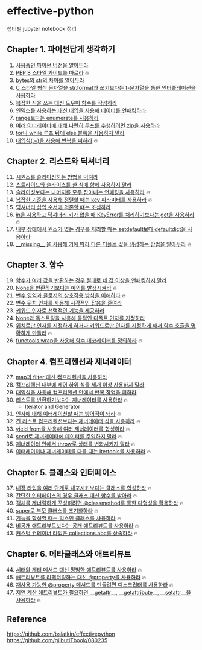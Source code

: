 # effective-python

챕터별 jupyter notebook 정리

## Chapter 1. 파이썬답게 생각하기
1. [사용중인 파이썬 버전을 알아두라](https://nbviewer.jupyter.org/github/toriving/effective-python/blob/main/chapter1/better_way_1.ipynb)
2. [PEP 8 스타일 가이드를 따르라](https://nbviewer.jupyter.org/github/toriving/effective-python/blob/main/chapter1/better_way_2.ipynb) 🔥
3. [bytes와 str의 차이를 알아두라](https://nbviewer.jupyter.org/github/toriving/effective-python/blob/main/chapter1/better_way_3.ipynb)
4. [C 스타일 형식 문자열을 str.format과 쓰기보다는 f-문자열을 통한 인터폴레이션을 사용하라](https://nbviewer.jupyter.org/github/toriving/effective-python/blob/main/chapter1/better_way_4.ipynb)
5. [복잡한 식을 쓰는 대신 도우미 함수를 작성하라](https://nbviewer.jupyter.org/github/toriving/effective-python/blob/main/chapter1/better_way_5.ipynb)
6. [인덱스를 사용하는 대신 대입을 사용해 데이터를 언패킹하라](https://nbviewer.jupyter.org/github/toriving/effective-python/blob/main/chapter1/better_way_6.ipynb)
7. [range보다는 enumerate를 사용하라](https://nbviewer.jupyter.org/github/toriving/effective-python/blob/main/chapter1/better_way_7.ipynb)
8. [여러 이터레이터에 대해 나란히 루프를 수행하려면 zip을 사용하라](https://nbviewer.jupyter.org/github/toriving/effective-python/blob/main/chapter1/better_way_8.ipynb)
9. [for나 while 루프 뒤에 else 블록을 사용하지 말라](https://nbviewer.jupyter.org/github/toriving/effective-python/blob/main/chapter1/better_way_9.ipynb)
10. [대입식(:=)을 사용해 반복을 피하라](https://nbviewer.jupyter.org/github/toriving/effective-python/blob/main/chapter1/better_way_10.ipynb) 🔥

## Chapter 2. 리스트와 딕셔너리
11. [시퀀스를 슬라이싱하는 방법을 익혀라](https://nbviewer.jupyter.org/github/toriving/effective-python/blob/main/chapter2/better_way_11.ipynb)
12. [스트라이드와 슬라이스를 한 식에 함께 사용하지 말라](https://nbviewer.jupyter.org/github/toriving/effective-python/blob/main/chapter2/better_way_12.ipynb)
13. [슬라이싱보다는 나머지를 모두 잡아내는 언패킹을 사용하라](https://nbviewer.jupyter.org/github/toriving/effective-python/blob/main/chapter2/better_way_13.ipynb) 🔥
14. [복잡한 기준을 사용해 정렬할 때는 key 파라미터를 사용하라](https://nbviewer.jupyter.org/github/toriving/effective-python/blob/main/chapter2/better_way_14.ipynb) 🔥
15. [딕셔너리 삽입 순서에 의존할 떄는 조심하라](https://nbviewer.jupyter.org/github/toriving/effective-python/blob/main/chapter2/better_way_15.ipynb)
16. [in을 사용하고 딕셔너리 키가 없을 때 KeyError를 처리하기보다는 get을 사용하라](https://nbviewer.jupyter.org/github/toriving/effective-python/blob/main/chapter2/better_way_16.ipynb) 🔥
17. [내부 상태에서 원소가 없는 경우를 처리할 때는 setdefault보다 defaultdict을 사용하라](https://nbviewer.jupyter.org/github/toriving/effective-python/blob/main/chapter2/better_way_17.ipynb)
18. [\_\_missing\_\_ 을 사용해 키에 따라 다른 디폴트 값을 생성하는 방법을 알아두라](https://nbviewer.jupyter.org/github/toriving/effective-python/blob/main/chapter2/better_way_18.ipynb) 🔥

## Chapter 3. 함수
19. [함수가 여러 값을 반환하는 경우 절대로 네 값 이상을 언패킹하지 말라](https://nbviewer.jupyter.org/github/toriving/effective-python/blob/main/chapter3/better_way_19.ipynb)
20. [None을 반환하기보다는 예외를 발생시켜라](https://nbviewer.jupyter.org/github/toriving/effective-python/blob/main/chapter3/better_way_20.ipynb) 🔥
21. [변수 영역과 클로저의 상호작용 방식을 이해하라](https://nbviewer.jupyter.org/github/toriving/effective-python/blob/main/chapter3/better_way_21.ipynb) 🔥
22. [변수 위치 인자를 사용해 시각적인 잡음을 줄여라](https://nbviewer.jupyter.org/github/toriving/effective-python/blob/main/chapter3/better_way_22.ipynb)
23. [키워드 인자로 선택적인 기능을 제공하라](https://nbviewer.jupyter.org/github/toriving/effective-python/blob/main/chapter3/better_way_23.ipynb)
24. [None과 독스트링을 사용해 동적인 디폴트 인자를 지정하라](https://nbviewer.jupyter.org/github/toriving/effective-python/blob/main/chapter3/better_way_24.ipynb)
25. [위치로만 인자를 지정하게 하거나 키워드로만 인자를 지정하게 해서 함수 호출을 명확하게 만들라](https://nbviewer.jupyter.org/github/toriving/effective-python/blob/main/chapter3/better_way_25.ipynb) 🔥
26. [functools.wrap을 사용해 함수 데코레이터를 정의하라](https://nbviewer.jupyter.org/github/toriving/effective-python/blob/main/chapter3/better_way_26.ipynb) 🔥

## Chapter 4. 컴프리헨션과 제너레이터
27. [map과 filter 대신 컴프리헨션을 사용하라](https://nbviewer.jupyter.org/github/toriving/effective-python/blob/main/chapter4/better_way_27.ipynb)
28. [컴프리헨션 내부에 제어 하위 식을 세개 이상 사용하지 말라](https://nbviewer.jupyter.org/github/toriving/effective-python/blob/main/chapter4/better_way_28.ipynb)
29. [대입식을 사용해 컴프리헨션 안에서 반복 작업을 피하라](https://nbviewer.jupyter.org/github/toriving/effective-python/blob/main/chapter4/better_way_29.ipynb)
30. [리스트를 반환하기보다는 제너레이터를 사용하라](https://nbviewer.jupyter.org/github/toriving/effective-python/blob/main/chapter4/better_way_30.ipynb) 🔥
    - [Iterator and Generator](https://github.com/toriving/effective-python/blob/main/chapter4/Iter_Gen.md)
31. [인자에 대해 이터레이션할 때는 방어적이 돼라](https://nbviewer.jupyter.org/github/toriving/effective-python/blob/main/chapter4/better_way_31.ipynb) 🔥
32. [긴 리스트 컴프리헨션보다는 제너레이터 식을 사용하라](https://nbviewer.jupyter.org/github/toriving/effective-python/blob/main/chapter4/better_way_32.ipynb) 🔥
33. [yield from을 사용해 여러 제너레이터를 합성하라](https://nbviewer.jupyter.org/github/toriving/effective-python/blob/main/chapter4/better_way_33.ipynb) 🔥
34. [send로 제너레이터에 데이터를 주입하지 말라](https://nbviewer.jupyter.org/github/toriving/effective-python/blob/main/chapter4/better_way_34.ipynb) 🔥
35. [제너레이터 안에서 throw로 상태를 변화시키지 말라](https://nbviewer.jupyter.org/github/toriving/effective-python/blob/main/chapter4/better_way_35.ipynb) 🔥
36. [이터레이터나 제너레이터를 다룰 때는 itertools를 사용하라](https://nbviewer.jupyter.org/github/toriving/effective-python/blob/main/chapter4/better_way_36.ipynb) 🔥 

## Chapter 5. 클래스와 인터페이스
37. [내장 타입을 여러 단계로 내포시키보다는 클래스를 합성하라](https://nbviewer.jupyter.org/github/toriving/effective-python/blob/main/chapter5/better_way_37.ipynb) 🔥 
38. [간단한 인터페이스의 경우 클래스 대신 함수를 받아라](https://nbviewer.jupyter.org/github/toriving/effective-python/blob/main/chapter5/better_way_38.ipynb) 🔥 
39. [객체를 제너릭하게 꾸성하려면 @classmethod를 통한 다형성을 활용하라](https://nbviewer.jupyter.org/github/toriving/effective-python/blob/main/chapter5/better_way_39.ipynb) 🔥 
40. [super로 부모 클래스를 초기화하라](https://nbviewer.jupyter.org/github/toriving/effective-python/blob/main/chapter5/better_way_40.ipynb) 🔥 
41. [기능을 합성할 때는 믹스인 클래스를 사용하라](https://nbviewer.jupyter.org/github/toriving/effective-python/blob/main/chapter5/better_way_41.ipynb) 🔥 
42. [비공개 애트리뷰트보다는 공개 애트리뷰트를 사용하라](https://nbviewer.jupyter.org/github/toriving/effective-python/blob/main/chapter5/better_way_42.ipynb) 🔥 
43. [커스텀 컨테이너 타입은 collections.abc를 상속하라](https://nbviewer.jupyter.org/github/toriving/effective-python/blob/main/chapter5/better_way_43.ipynb) 🔥 

## Chapter 6. 메타클래스와 애트리뷰트
44. [세터와 게터 메서드 대신 평범한 애트리뷰트를 사용하라](https://nbviewer.jupyter.org/github/toriving/effective-python/blob/main/chapter6/better_way_44.ipynb) 🔥 
45. [애트리뷰트를 리팩터링하는 대신 @property를 사용하라](https://nbviewer.jupyter.org/github/toriving/effective-python/blob/main/chapter6/better_way_45.ipynb) 🔥 
46. [재사용 가능한 @property 메서드를 만들려면 디스크립터를 사용하라](https://nbviewer.jupyter.org/github/toriving/effective-python/blob/main/chapter6/better_way_46.ipynb) 🔥
47. [지연 계산 애트리뷰트가 필요하면 \_\_getattr\_\_, \_\_getattribute\_\_, \_\_setattr\_\_을 사용하라](https://nbviewer.jupyter.org/github/toriving/effective-python/blob/main/chapter6/better_way_47.ipynb) 🔥


## Reference
https://github.com/bslatkin/effectivepython  
https://github.com/gilbutITbook/080235
